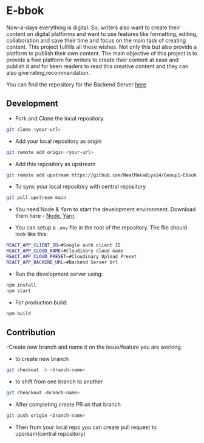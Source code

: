 # E-bbok
Now-a-days everything is digital. So, writers also want to create their content on digital platforms and want to use features like formatting, editing, collaboration and save their time and focus on the main task of creating content. This project fulfills all these wishes. Not only this but also provide a platform to publish their own content. The main objective of this project is to provide a free platform for writers to create their content at
ease and publish it and for keen readers to read this creative content and they can also give rating,recommandation.

 You can find the repository for the Backend Server [here](https://github.com/NeelMakadiya14/E-book-backend)

## Development
- Fork and Clone the local repository.
```bash
git clone <your-url>
```
- Add your local repository as origin
```bash
git remote add origin <your-url>
```

- Add this repository as upstream
```bash
git remote add upstream https://github.com/NeelMakadiya14/Geoup1-Ebook.git
```

- To sync your local repository with central repository
```bash
git pull upstream main
```

- You need Node & Yarn to start the development environment. Download them here - [Node](https://nodejs.org/), [Yarn](https://yarnpkg.com).

- You can setup a `.env` file in the root of the repository. The file should look like this:

```bash
REACT_APP_CLIENT_ID=#Google auth client ID
REACT_APP_CLOUD_NAME=#Cloudinary cloud name
REACT_APP_CLOUD_PRESET=#Cloudinary Upload Preset
REACT_APP_BACKEND_URL=#Backend Server Url
```

- Run the development server using:

```bash
npm install
npm start
```

- For production build:

```bash
npm build
```

## Contribution
-Create new branch and name it on the issue/feature you are working.

- to create new branch
```bash
git checkout -b <branch-name>
```
- to shift from one branch to another
```bash
git cheackout <branch-name>
```

- After completing create PR on that branch
```bash
git push origin <branch-name>
```
- Then from your local repo you can create pull request to upsream(central repository) 
